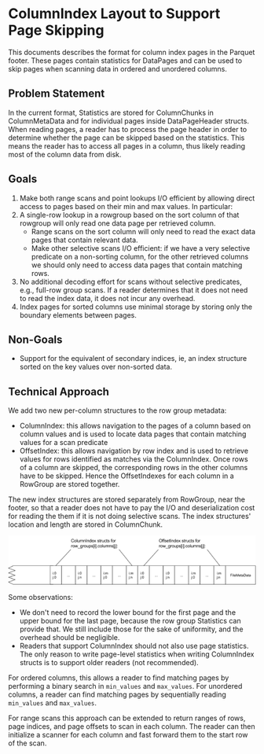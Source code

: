<!--
  - Licensed to the Apache Software Foundation (ASF) under one
  - or more contributor license agreements.  See the NOTICE file
  - distributed with this work for additional information
  - regarding copyright ownership.  The ASF licenses this file
  - to you under the Apache License, Version 2.0 (the
  - "License"); you may not use this file except in compliance
  - with the License.  You may obtain a copy of the License at
  -
  -   http://www.apache.org/licenses/LICENSE-2.0
  -
  - Unless required by applicable law or agreed to in writing,
  - software distributed under the License is distributed on an
  - "AS IS" BASIS, WITHOUT WARRANTIES OR CONDITIONS OF ANY
  - KIND, either express or implied.  See the License for the
  - specific language governing permissions and limitations
  - under the License.
  -->

# ColumnIndex Layout to Support Page Skipping

This documents describes the format for column index pages in the Parquet
footer. These pages contain statistics for DataPages and can be used to skip
pages when scanning data in ordered and unordered columns.

## Problem Statement
In the current format, Statistics are stored for ColumnChunks in ColumnMetaData
and for individual pages inside DataPageHeader structs. When reading pages, a
reader has to process the page header in order to determine whether the page
can be skipped based on the statistics. This means the reader has to access all
pages in a column, thus likely reading most of the column data from disk.

## Goals
1. Make both range scans and point lookups I/O efficient by allowing direct
   access to pages based on their min and max values. In particular:
1. A single-row lookup in a rowgroup based on the sort column of that rowgroup
   will only read one data page per retrieved column.
    * Range scans on the sort column will only need to read the exact data
      pages that contain relevant data.
    * Make other selective scans I/O efficient: if we have a very selective
      predicate on a non-sorting column, for the other retrieved columns we
      should only need to access data pages that contain matching rows.
1. No additional decoding effort for scans without selective predicates, e.g.,
   full-row group scans. If a reader determines that it does not need to read
   the index data, it does not incur any overhead.
1. Index pages for sorted columns use minimal storage by storing only the
   boundary elements between pages.

## Non-Goals
* Support for the equivalent of secondary indices, ie, an index structure
  sorted on the key values over non-sorted data.


## Technical Approach

We add two new per-column structures to the row group metadata:
* ColumnIndex: this allows navigation to the pages of a column based on column
  values and is used to locate data pages that contain matching values for a
  scan predicate
* OffsetIndex: this allows navigation by row index and is used to retrieve
  values for rows identified as matches via the ColumnIndex. Once rows of a
  column are skipped, the corresponding rows in the other columns have to be
  skipped. Hence the OffsetIndexes for each column in a RowGroup are stored
  together.

The new index structures are stored separately from RowGroup, near the footer,
so that a reader does not have to pay the I/O and deserialization cost for
reading the them if it is not doing selective scans. The index structures'
location and length are stored in ColumnChunk.

 ![Page Index Layout](doc/images/PageIndexLayout.png)

Some observations:
* We don't need to record the lower bound for the first page and the upper
  bound for the last page, because the row group Statistics can provide that.
  We still include those for the sake of uniformity, and the overhead should be
  negligible.
* Readers that support ColumnIndex should not also use page statistics. The
  only reason to write page-level statistics when writing ColumnIndex structs
  is to support older readers (not recommended).

For ordered columns, this allows a reader to find matching pages by performing
a binary search in `min_values` and `max_values`. For unordered columns, a
reader can find matching pages by sequentially reading `min_values` and
`max_values`.

For range scans this approach can be extended to return ranges of rows, page
indices, and page offsets to scan in each column. The reader can then
initialize a scanner for each column and fast forward them to the start row of
the scan.



